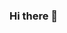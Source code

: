 ### Hi there 👋

<!--
**srijan2002/srijan2002** is a ✨ _special_ ✨ repository because its `README.md` (this file) appears on your GitHub profile.

### ![](https://visitor-badge.laobi.icu/badge?page_id=srijan2002.srijan2002)
 
 
 
### [![Github](https://img.shields.io/github/followers/srijan2002?label=Follow&style=social)](https://github.com/srijan2002)
 
 
 
### ![GitHub stats](https://github-readme-stats.vercel.app/api?username=srijan2002&show_icons=true&theme=tokyonight)



### ![Top Langs](https://github-readme-stats.vercel.app/api/top-langs/?username=srijan2002&theme=tokyonight)



